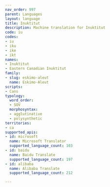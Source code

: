```yaml
---
nav_order: 997
parent: Languages
layout: language
title: Inuktitut
description: Machine translation for Inuktitut
code: iu
codes:
- iu
- iku
- ike
- ikt
names:
- Inuktitut
- Eastern Canadian Inuktitut
family:
- slug: eskimo-aleut
  name: Eskimo-Aleut
scripts:
- Cans
typology:
  word_order:
  - SOV
  morphosyntax:
  - agglutinative
  - polysynthetic
territories:
- ca
supported_apis:
- id: microsoft
  name: Microsoft Translator
  supported_language_count: 103
- id: baidu
  name: Baidu Translate
  supported_language_count: 197
- id: alibaba
  name: Alibaba Translate
  supported_language_count: 212

---
```


